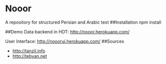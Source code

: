 # Nooor
A repository for structured Persian and Arabic text
##Installation
npm install

##Demo
Data backend in HDT: http://nooor.herokuapp.com/

User Interface: http://nooorui.herokuapp.com/
##Sources
- http://tanzil.info
- http://tebyan.net
